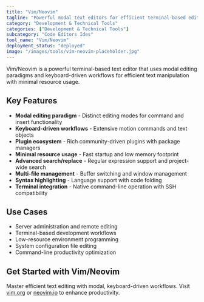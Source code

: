 ```yaml
---
title: "Vim/Neovim"
tagline: "Powerful modal text editors for efficient terminal-based editing"
category: "Development & Technical Tools"
categories: ["Development & Technical Tools"]
subcategory: "Code Editors Ides"
tool_name: "Vim/Neovim"
deployment_status: "deployed"
image: "/images/tools/vim-neovim-placeholder.jpg"
---
```

Vim/Neovim is a powerful terminal-based text editor that uses modal editing paradigms and keyboard-driven workflows for efficient text manipulation with minimal resource usage.

## Key Features

- **Modal editing paradigm** - Distinct editing modes for command and insert functionality
- **Keyboard-driven workflows** - Extensive motion commands and text objects
- **Plugin ecosystem** - Rich community-driven plugins with package managers
- **Minimal resource usage** - Fast startup and low memory footprint
- **Advanced search/replace** - Regular expression support and project-wide search
- **Multi-file management** - Buffer switching and window management
- **Syntax highlighting** - Language support with code folding
- **Terminal integration** - Native command-line operation with SSH compatibility

## Use Cases

- Server administration and remote editing
- Terminal-based development workflows
- Low-resource environment programming
- System configuration file editing
- Command-line productivity optimization

## Get Started with Vim/Neovim

Master efficient text editing with modal, keyboard-driven workflows. Visit [vim.org](https://www.vim.org) or [neovim.io](https://neovim.io) to enhance productivity.